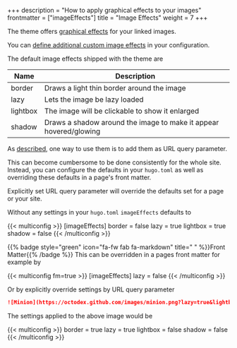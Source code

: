 +++
description = "How to apply graphical effects to your images"
frontmatter = ["imageEffects"]
title = "Image Effects"
weight = 7
+++

The theme offers [graphical effects](content/markdown#image-effects) for your linked images.

You can [define additional custom image effects](configuration/customization/imageeffects) in your configuration.

The default image effects shipped with the theme are

| Name     | Description                                                       |
| -------- | ----------------------------------------------------------------- |
| border   | Draws a light thin border around the image                        |
| lazy     | Lets the image be lazy loaded                                     |
| lightbox | The image will be clickable to show it enlarged                   |
| shadow   | Draws a shadow around the image to make it appear hovered/glowing |

As [described](content/markdown#image-effects), one way to use them is to add them as URL query parameter.

This can become cumbersome to be done consistently for the whole site. Instead, you can configure the defaults in your `hugo.toml` as well as overriding these defaults in a page's front matter.

Explicitly set URL query parameter will override the defaults set for a page or your site.

Without any settings in your `hugo.toml` `imageEffects` defaults to

{{< multiconfig >}}
[imageEffects]
  border = false
  lazy = true
  lightbox = true
  shadow = false
{{< /multiconfig >}}

{{% badge style="green" icon="fa-fw fab fa-markdown" title=" " %}}Front Matter{{% /badge %}} This can be overridden in a pages front matter for example by

{{< multiconfig fm=true >}}
[imageEffects]
  lazy = false
{{< /multiconfig >}}

Or by explicitly override settings by URL query parameter

````md {title="URL"}
![Minion](https://octodex.github.com/images/minion.png?lazy=true&lightbox=false)
````

The settings applied to the above image would be

{{< multiconfig >}}
border = true
lazy = true
lightbox = false
shadow = false
{{< /multiconfig >}}
